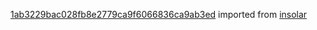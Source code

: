 [1ab3229bac028fb8e2779ca9f6066836ca9ab3ed](https://github.com/insolar/insolar/commit/1ab3229bac028fb8e2779ca9f6066836ca9ab3ed) imported from [insolar](https://github.com/insolar/insolar)
